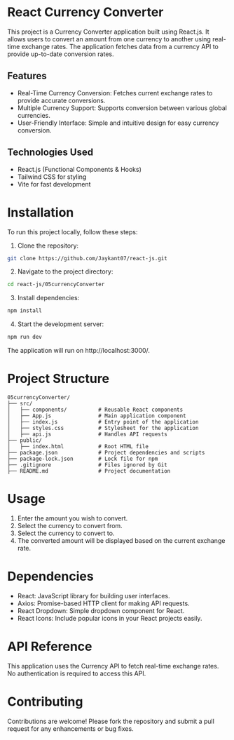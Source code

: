 # React Currency Converter

This project is a Currency Converter application built using React.js. It allows users to convert an amount from one currency to another using real-time exchange rates. The application fetches data from a currency API to provide up-to-date conversion rates.

## Features

- Real-Time Currency Conversion: Fetches current exchange rates to provide accurate conversions.
- Multiple Currency Support: Supports conversion between various global currencies.
- User-Friendly Interface: Simple and intuitive design for easy currency conversion.

## Technologies Used

- React.js (Functional Components & Hooks)
- Tailwind CSS for styling
- Vite for fast development

# Installation

To run this project locally, follow these steps:

1. Clone the repository:

```sh
git clone https://github.com/Jaykant07/react-js.git
```

2. Navigate to the project directory:

```sh
cd react-js/05currencyConverter
```

3. Install dependencies:

```sh
npm install
```

4. Start the development server:

```sh
npm run dev
```

The application will run on http://localhost:3000/.

# Project Structure

```
05currencyConverter/
├── src/
│   ├── components/          # Reusable React components
│   ├── App.js               # Main application component
│   ├── index.js             # Entry point of the application
│   ├── styles.css           # Stylesheet for the application
│   ├── api.js               # Handles API requests
├── public/
│   ├── index.html           # Root HTML file
├── package.json             # Project dependencies and scripts
├── package-lock.json        # Lock file for npm
├── .gitignore               # Files ignored by Git
├── README.md                # Project documentation
```

# Usage

1. Enter the amount you wish to convert.
2. Select the currency to convert from.
3. Select the currency to convert to.
4. The converted amount will be displayed based on the current exchange rate.

# Dependencies

- React: JavaScript library for building user interfaces.
- Axios: Promise-based HTTP client for making API requests.
- React Dropdown: Simple dropdown component for React.
- React Icons: Include popular icons in your React projects easily.

# API Reference

This application uses the Currency API to fetch real-time exchange rates. No authentication is required to access this API.

# Contributing

Contributions are welcome! Please fork the repository and submit a pull request for any enhancements or bug fixes.
